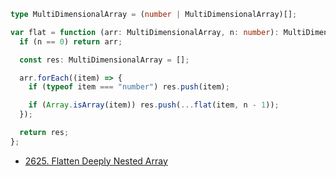 ```ts
type MultiDimensionalArray = (number | MultiDimensionalArray)[];

var flat = function (arr: MultiDimensionalArray, n: number): MultiDimensionalArray {
  if (n == 0) return arr;

  const res: MultiDimensionalArray = [];

  arr.forEach((item) => {
    if (typeof item === "number") res.push(item);

    if (Array.isArray(item)) res.push(...flat(item, n - 1));
  });

  return res;
};

```

* [2625. Flatten Deeply Nested Array](https://leetcode.com/problems/flatten-deeply-nested-array/description/?utm_campaign=PostD22&utm_medium=Post&utm_source=Post&gio_link_id=rREX6Gm9)

